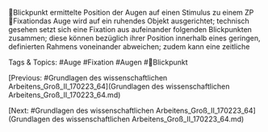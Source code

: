 Blickpunkt ermittelte Position der Augen auf einen Stimulus zu einem ZP
Fixationdas Auge wird auf ein ruhendes Objekt ausgerichtet; technisch 
gesehen setzt sich eine Fixation aus aufeinander folgenden Blickpunkten 
zusammen; diese können bezüglich ihrer Position innerhalb eines geringen, 
definierten Rahmens voneinander abweichen; zudem kann eine zeitliche 

   Tags & Topics:
   #Auge
   #Fixation
   #Augen
   #Blickpunkt

[Previous: #Grundlagen des wissenschaftlichen Arbeitens_Groß_II_170223_64](Grundlagen des wissenschaftlichen Arbeitens_Groß_II_170223_64.md)

[Next: #Grundlagen des wissenschaftlichen Arbeitens_Groß_II_170223_64](Grundlagen des wissenschaftlichen Arbeitens_Groß_II_170223_64.md)